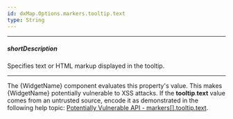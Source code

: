 ```yaml
---
id: dxMap.Options.markers.tooltip.text
type: String
---
```

---
##### shortDescription
Specifies text or HTML markup displayed in the tooltip.

---
The {WidgetName} component evaluates this property's value. This makes {WidgetName} potentially vulnerable to XSS attacks. If the **tooltip**.**text** value comes from an untrusted source, encode it as demonstrated in the following help topic: [Potentially Vulnerable API - markers[].tooltip.text](/Documentation/Guide/Common/Security_Considerations/#HTML_Encoding/Potentially_Vulnerable_API/markers[]tooltiptext).